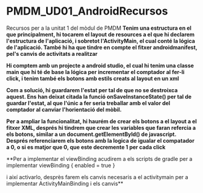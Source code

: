 # PMDM_UD01_AndroidRecursos
Recursos per a la unitat 1 del mòdul de PMDM
**Tenim una estructura en el que principalment, hi tocarem el layout de resources a el que hi declarem l'estructura de l'aplicació, i sobretot l'ActivityMain, el cual conté la lógica de l'aplicació. També hi ha que tindre en compte el fitxer androidmanifest, pel's canvis de activitats a realitzar**

**Hi comptem amb un projecte a android studio, el cual hi tenim una classe main que hi té de base la lógica per incrementar el comptador al fer-li click, i tenim també els botons amb estils creats al layout en un xml**

**Com a solució, hi guardarem l'estat per tal de que no se destroixca aquest. Ens han deixat citada la funció onSaveInstanceState() per tal de guardar l'estat, al que l'únic a fer seria treballar amb el valor del comptador al canviar l'horientació del mòbil.**

**Per a ampliar la funcionalitat, hi haurém de crear els botons a el layout a el fitxer XML, després hi tindrem que crear les variables que faran refercia a els botons, similar a un document.getElementById() de javascript. Després referenciarem els botons amb la logica de igualar el compatador a 0, o si es matjor que 0, que este decremente 1 per cada click**

**Per a implementar el viewBinding acudirem a els scripts de gradle per a implementar viewBinding {
    enabled = true
} 

i així activarlo, desprès farem els canvis necesaris a el activitymain per a implementar ActivityMainBinding i els canvis**
